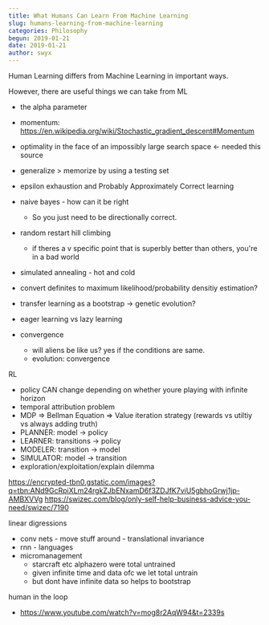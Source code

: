 ```yaml
---
title: What Humans Can Learn From Machine Learning
slug: humans-learning-from-machine-learning
categories: Philosophy
begun: 2019-01-21
date: 2019-01-21
author: swyx
---
```


Human Learning differs from Machine Learning in important ways.

However, there are useful things we can take from ML

- the alpha parameter
- momentum: https://en.wikipedia.org/wiki/Stochastic_gradient_descent#Momentum
- optimality in the face of an impossibly large search space <- needed this source
- generalize > memorize by using a testing set
- epsilon exhaustion and Probably Approximately Correct learning
- naive bayes - how can it be right
  - So you just need to be directionally correct.
- random restart hill climbing
  - if theres a v specific point that is superbly better than others, you're in a bad world
- simulated annealing - hot and cold

- convert definites to maximum likelihood/probability densitiy estimation?
- transfer learning as a bootstrap -> genetic evolution?
- eager learning vs lazy learning
- convergence
  - will aliens be like us? yes if the conditions are same.
  - evolution: convergence

RL

- policy CAN change depending on whether youre playing with infinite horizon
- temporal attribution problem
- MDP => Bellman Equation => Value iteration strategy (rewards vs utiltiy vs always adding truth)
- PLANNER: model -> policy
- LEARNER: transitions -> policy
- MODELER: transition -> model
- SIMULATOR: model -> transition
- exploration/exploitation/explain dilemma

https://encrypted-tbn0.gstatic.com/images?q=tbn:ANd9GcRpiXLm24rgkZJbENxamD6f3ZDJfK7viU5gbhoGrwj1jp-AMBXVVg
https://swizec.com/blog/only-self-help-business-advice-you-need/swizec/7190

linear digressions

- conv nets - move stuff around - translational invariance
- rnn - languages
- micromanagement
  - starcraft etc alphazero were total untrained
  - given infinite time and data ofc we let total untrain
  - but dont have infinite data so helps to bootstrap

human in the loop

- https://www.youtube.com/watch?v=mog8r2AqW94&t=2339s
